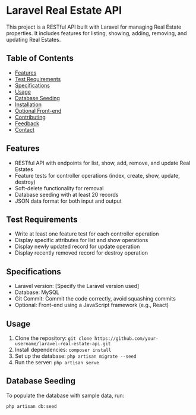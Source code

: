 # Laravel Real Estate API

This project is a RESTful API built with Laravel for managing Real Estate properties. It includes features for listing, showing, adding, removing, and updating Real Estates.

## Table of Contents

- [Features](#features)
- [Test Requirements](#test-requirements)
- [Specifications](#specifications)
- [Usage](#usage)
- [Database Seeding](#database-seeding)
- [Installation](#installation)
- [Optional Front-end](#optional-front-end)
- [Contributing](#contributing)
- [Feedback](#feedback)
- [Contact](#contact)

## Features

- RESTful API with endpoints for list, show, add, remove, and update Real Estates
- Feature tests for controller operations (index, create, show, update, destroy)
- Soft-delete functionality for removal
- Database seeding with at least 20 records
- JSON data format for both input and output

## Test Requirements

- Write at least one feature test for each controller operation
- Display specific attributes for list and show operations
- Display newly updated record for update operation
- Display recently removed record for destroy operation

## Specifications

- Laravel version: [Specify the Laravel version used]
- Database: MySQL
- Git Commit: Commit the code correctly, avoid squashing commits
- Optional: Front-end using a JavaScript framework (e.g., React)

## Usage

1. Clone the repository: `git clone https://github.com/your-username/laravel-real-estate-api.git`
2. Install dependencies: `composer install`
3. Set up the database: `php artisan migrate --seed`
4. Run the server: `php artisan serve`

## Database Seeding

To populate the database with sample data, run:

```bash
php artisan db:seed
